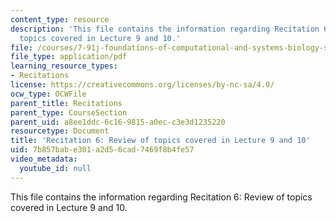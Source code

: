 ```yaml
---
content_type: resource
description: 'This file contains the information regarding Recitation 6: Review of
  topics covered in Lecture 9 and 10.'
file: /courses/7-91j-foundations-of-computational-and-systems-biology-spring-2014/7b857babe301a2d56cad7469f8b4fe57_MIT7_91JS14_Rec_3-12-14.pdf
file_type: application/pdf
learning_resource_types:
- Recitations
license: https://creativecommons.org/licenses/by-nc-sa/4.0/
ocw_type: OCWFile
parent_title: Recitations
parent_type: CourseSection
parent_uid: a8ee1ddc-6c16-9815-a0ec-c3e3d1235220
resourcetype: Document
title: 'Recitation 6: Review of topics covered in Lecture 9 and 10'
uid: 7b857bab-e301-a2d5-6cad-7469f8b4fe57
video_metadata:
  youtube_id: null
---
```

This file contains the information regarding Recitation 6: Review of topics covered in Lecture 9 and 10.
